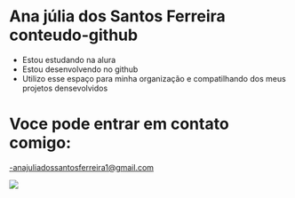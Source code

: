  # Ana júlia dos Santos Ferreira conteudo-github

- Estou estudando na alura
- Estou desenvolvendo no github
- Utilizo esse espaço para minha organização e compatilhando dos meus projetos densevolvidos

 # Voce pode entrar em contato comigo:

   -anajuliadossantosferreira1@gmail.com

 
![](https://media1.tenor.com/m/zQwOLCrAPMIAAAAC/wanna-fight-lisa-simpson.gif)
